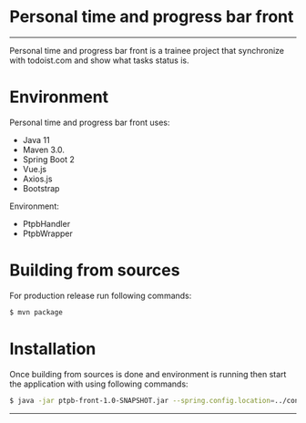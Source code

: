 # Personal time and progress bar front

---

Personal time and progress bar front is a trainee project that synchronize with todoist.com and show what tasks status is.

# Environment
Personal time and progress bar front uses:
 - Java 11 
 - Maven 3.0.
 - Spring Boot 2
 - Vue.js
 - Axios.js
 - Bootstrap
 
Environment:
 - PtpbHandler
 - PtpbWrapper

# Building from sources
For production release run following commands:

```sh
$ mvn package
```

# Installation

Once building from sources is done and environment is running then start the application with using following commands:

```sh
$ java -jar ptpb-front-1.0-SNAPSHOT.jar --spring.config.location=../config/ --spring.profiles.active=prod --loging.config=../config/logback.xml
```

----

